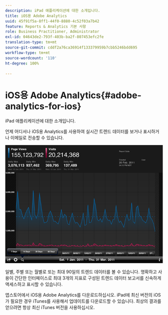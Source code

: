 ```yaml
---
description: iPad 애플리케이션에 대한 소개입니다.
title: iOS용 Adobe Analytics
uuid: 45f91f5a-8ff1-44f0-8880-4c52f03a7b42
feature: Reports & Analytics 기본 사항
role: Business Practitioner, Administrator
exl-id: 04643de2-793f-403b-ba2f-807453efc2fe
translation-type: tm+mt
source-git-commit: cddf2a76ca36914f133379959b7cbb5246bdd695
workflow-type: tm+mt
source-wordcount: '110'
ht-degree: 100%

---
```


# iOS용 Adobe Analytics{#adobe-analytics-for-ios}

iPad 애플리케이션에 대한 소개입니다.

언제 어디서나 iOS용 Analytics를 사용하여 실시간 트렌드 데이터를 보거나 표시하거나 이메일로 전송할 수 있습니다.

![](assets/ipad.png)

일별, 주별 또는 월별로 또는 최대 90일의 트렌드 데이터를 볼 수 있습니다. 명확하고 사용이 간단한 인터페이스로 최대 3개의 지표로 구성된 트렌드 데이터 보고서를 신속하게 액세스하고 표시할 수 있습니다.

앱스토어에서 iOS용 Adobe Analytics를 다운로드하십시오. iPad에 최신 버전의 iOS가 필요한 경우 iTunes를 사용해서 업데이트를 다운로드할 수 있습니다. 최상의 결과를 얻으려면 항상 최신 iTunes 버전을 사용하십시오.
